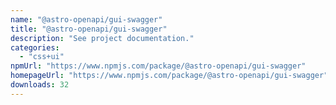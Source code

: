 ```yaml
---
name: "@astro-openapi/gui-swagger"
title: "@astro-openapi/gui-swagger"
description: "See project documentation."
categories:
  - "css+ui"
npmUrl: "https://www.npmjs.com/package/@astro-openapi/gui-swagger"
homepageUrl: "https://www.npmjs.com/package/@astro-openapi/gui-swagger"
downloads: 32
---
```

